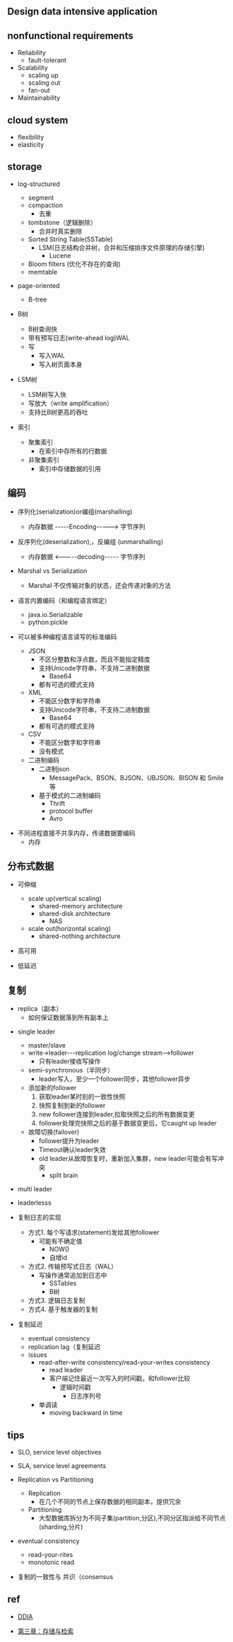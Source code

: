 ## Design data intensive application


## nonfunctional requirements
+ Reliability
    + fault-tolerant
+ Scalability
    + scaling up
    + scaling out
    + fan-out
+ Maintainability


## cloud system
+ flexibility
+ elasticity

## storage

+ log-structured
    + segment
    + compaction
        + 去重
    + tombstone（逻辑删除）
        + 合并时真实删除
    + Sorted String Table(SSTable)
        + LSM(日志结构合并树，合并和压缩排序文件原理的存储引擎)
            + Lucene
    + Bloom filters (优化不存在的查询)
    + memtable
+ page-oriented
    + B-tree
+ B树
    + B树查询快
    + 带有预写日志(write-ahead log)WAL
    + 写
        + 写入WAL
        + 写入树页面本身

+ LSM树
    + LSM树写入快
    + 写放大（write amplification）
    + 支持比B树更高的吞吐
+ 索引
    + 聚集索引
        + 在索引中存所有的行数据
    + 非聚集索引
        + 索引中存储数据的引用

## 编码

+ 序列化(serialization)or编组(marshalling)
    + 内存数据 -----Encoding-----> 字节序列

+ 反序列化(deserialization),，反编组 (unmarshalling）
    + 内存数据 <-----decoding----- 字节序列

+ Marshal vs Serialization
    + Marshal 不仅传输对象的状态，还会传递对象的方法

+ 语言内置编码（和编程语言绑定）
    + java.io.Serializable
    + python:pickle


+ 可以被多种编程语言读写的标准编码
    + JSON
        + 不区分整数和浮点数，而且不能指定精度
        + 支持Unicode字符串，不支持二进制数据
            + Base64
        + 都有可选的模式支持
    + XML
        + 不能区分数字和字符串
        + 支持Unicode字符串，不支持二进制数据
            + Base64
        + 都有可选的模式支持
    + CSV
        + 不能区分数字和字符串
        + 没有模式
    + 二进制编码
        + 二进制json
            + MessagePack、BSON、BJSON、UBJSON、BISON 和 Smile 等
        + 基于模式的二进制编码            
            + Thrift
            + protocol buffer
            + Avro

<!-- tips -->
+ 不同进程直接不共享内存，传递数据要编码
    + 内存

## 分布式数据

+ 可伸缩
    + scale up(vertical scaling)
        + shared-memory architecture
        + shared-disk architecture
            + NAS
    + scale out(horizontal scaling)
        + shared-nothing architecture

+ 高可用

+ 低延迟

## 复制
+ replica（副本）
    + 如何保证数据落到所有副本上
<!-- 复制算法 -->
+ single leader
    + master/slave
    + write->leader---replication log/change stream-->follower
        + 只有leader接收写操作
    + semi-synchronous（半同步）
        + leader写入，至少一个follower同步，其他follower异步
    + 添加新的follower
        1. 获取leader某时刻的一致性快照
        2. 快照复制到新的follower
        3. new follower连接到leader,拉取快照之后的所有数据变更
        4. follower处理完快照之后的基于数据变更后，它caught up leader
    + 故障切换(failover)
        + follower提升为leader
        + Timeout确认leader失效
        + old leader从故障恢复时，重新加入集群，new leader可能会有写冲突
            + split brain
+ multi leader

+ leaderlesss

+ 复制日志的实现
    + 方式1. 每个写请求(statement)发给其他follower
        + 可能有不确定值
            + NOW()
            + 自增id
    + 方式2. 传输预写式日志（WAL）
        + 写操作通常追加到日志中
            + SSTables
            + B树
    + 方式3. 逻辑日志复制
    + 方式4. 基于触发器的复制

+ 复制延迟
    + eventual consistency
    + replication lag（复制延迟
    + issues
        + read-after-write consistency/read-your-writes consistency
            + read leader
            + 客户端记住最近一次写入的时间戳，和follower比较
                + 逻辑时间戳
                    + 日志序列号
        + 单调读
            + moving backward in time

## tips
+ SLO, service level objectives
+ SLA, service level agreements
+ Replication vs Partitioning
    + Replication
        + 在几个不同的节点上保存数据的相同副本，提供冗余
    + Partitioning
        + 大型数据库拆分为不同子集(partition,分区),不同分区指派给不同节点(sharding,分片)

+ eventual consistency
    + read-your-rites
    + monotonic read
+ 复制的一致性与 共识（consensus
## ref
+ [DDIA](http://ddia.vonng.com/#/ch2)

+ [第三章：存储与检索](http://ddia.vonng.com/#/ch3)